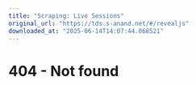 ```yaml
---
title: "Scraping: Live Sessions"
original_url: "https://tds.s-anand.net/#/revealjs"
downloaded_at: "2025-06-14T14:07:44.068521"
---
```


404 - Not found
===============